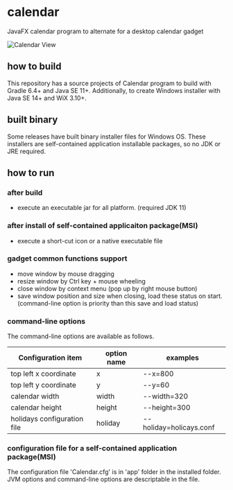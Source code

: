 # calendar
JavaFX calendar program to alternate for a desktop calendar gadget

![Calendar View](http://cdn-ak.f.st-hatena.com/images/fotolife/t/torutk/20160717/20160717202502.png)

## how to build

This repository has a source projects of Calendar program to build with Gradle 6.4+ and Java SE 11+.
Additionally, to create Windows installer with Java SE 14+ and WiX 3.10+.

## built binary

Some releases have built binary installer files for Windows OS.
These installers are self-contained application installable packages, so no JDK or JRE required.

## how to run

### after build

- execute an executable jar for all platform. (required JDK 11)

### after install of self-contained applicaiton package(MSI)

- execute a short-cut icon or a native executable file

### gadget common functions support

- move window by mouse dragging
- resize window by Ctrl key + mouse wheeling
- close window by context menu (pop up by right mouse button)
- save window position and size when closing, load these status on start.
(command-line option is priority than this save and load status)

### command-line options

The command-line options are available as follows.

|Configuration item |option name | examples |
|---|---|---|
|top left x coordinate | x     | --x=800 |
|top left y coordinate | y     | --y=60  |
|calendar width        | width | --width=320 |
|calendar height       | height| --height=300 |
|holidays configuration file | holiday | --holiday=holicays.conf |

### configuration file for a self-contained application package(MSI)

The configuration file 'Calendar.cfg' is in 'app' folder in the installed folder.
JVM options and command-line options are descriptable in the file.
